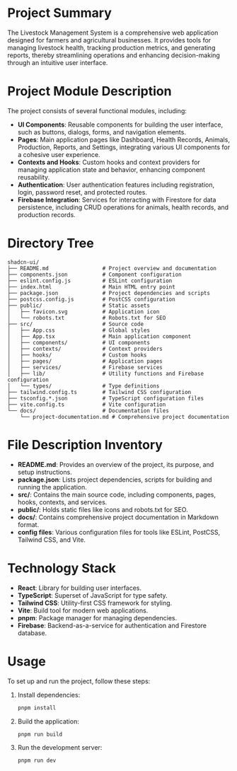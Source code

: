 # Project Summary
The Livestock Management System is a comprehensive web application designed for farmers and agricultural businesses. It provides tools for managing livestock health, tracking production metrics, and generating reports, thereby streamlining operations and enhancing decision-making through an intuitive user interface.

# Project Module Description
The project consists of several functional modules, including:
- **UI Components**: Reusable components for building the user interface, such as buttons, dialogs, forms, and navigation elements.
- **Pages**: Main application pages like Dashboard, Health Records, Animals, Production, Reports, and Settings, integrating various UI components for a cohesive user experience.
- **Contexts and Hooks**: Custom hooks and context providers for managing application state and behavior, enhancing component reusability.
- **Authentication**: User authentication features including registration, login, password reset, and protected routes.
- **Firebase Integration**: Services for interacting with Firestore for data persistence, including CRUD operations for animals, health records, and production records.

# Directory Tree
```
shadcn-ui/
├── README.md                 # Project overview and documentation
├── components.json           # Component configuration
├── eslint.config.js          # ESLint configuration
├── index.html                # Main HTML entry point
├── package.json              # Project dependencies and scripts
├── postcss.config.js         # PostCSS configuration
├── public/                   # Static assets
│   ├── favicon.svg           # Application icon
│   └── robots.txt            # Robots.txt for SEO
├── src/                      # Source code
│   ├── App.css               # Global styles
│   ├── App.tsx               # Main application component
│   ├── components/           # UI components
│   ├── contexts/             # Context providers
│   ├── hooks/                # Custom hooks
│   ├── pages/                # Application pages
│   ├── services/             # Firebase services
│   ├── lib/                  # Utility functions and Firebase configuration
│   └── types/                # Type definitions
├── tailwind.config.ts        # Tailwind CSS configuration
├── tsconfig.*.json           # TypeScript configuration files
├── vite.config.ts            # Vite configuration
└── docs/                     # Documentation files
    └── project-documentation.md # Comprehensive project documentation
```

# File Description Inventory
- **README.md**: Provides an overview of the project, its purpose, and setup instructions.
- **package.json**: Lists project dependencies, scripts for building and running the application.
- **src/**: Contains the main source code, including components, pages, hooks, contexts, and services.
- **public/**: Holds static files like icons and robots.txt for SEO.
- **docs/**: Contains comprehensive project documentation in Markdown format.
- **config files**: Various configuration files for tools like ESLint, PostCSS, Tailwind CSS, and Vite.

# Technology Stack
- **React**: Library for building user interfaces.
- **TypeScript**: Superset of JavaScript for type safety.
- **Tailwind CSS**: Utility-first CSS framework for styling.
- **Vite**: Build tool for modern web applications.
- **pnpm**: Package manager for managing dependencies.
- **Firebase**: Backend-as-a-service for authentication and Firestore database.

# Usage
To set up and run the project, follow these steps:
1. Install dependencies:
   ```bash
   pnpm install
   ```
2. Build the application:
   ```bash
   pnpm run build
   ```
3. Run the development server:
   ```bash
   pnpm run dev
   ```
